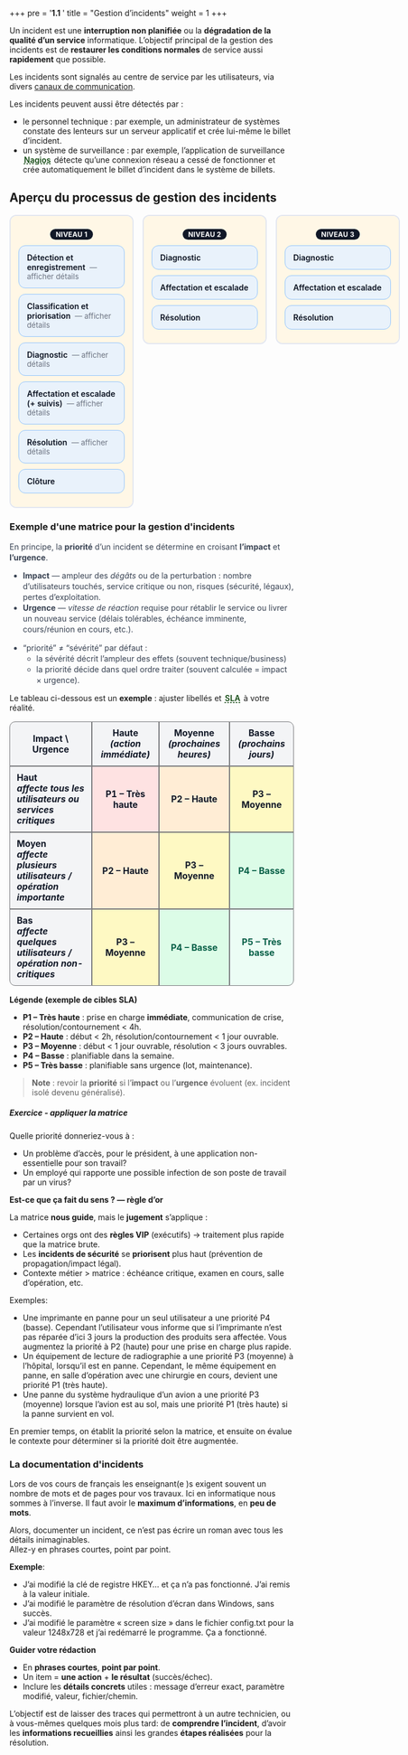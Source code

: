 +++
pre = '<b>1.1 </b>'
title = "Gestion d’incidents"
weight = 1
+++


<style>
/* Conteneur & déclencheur */
.gloss {
  position: relative;
  display: inline-block;   
  margin: 0 2px;
}
.gloss-trigger {
  list-style: none;          
  cursor: pointer;
  display: inline;           
  color: #134a13ff;            /* couleur du mot cliquable */
  font-weight: 600;
  text-decoration: underline dashed;
}
.gloss-trigger::-webkit-details-marker { display: none; } 
.gloss-popup {
  position: absolute;
  top: 1.8em;              
  left: 0;
  z-index: 100;
  min-width: 260px;
  max-width: 340px;
  padding: 12px 14px;
  background: #ffffff;
  color: #0b1220;
  border: 1px solid #e5e7eb;
  border-radius: 10px;
  box-shadow: 0 8px 24px rgba(0,0,0,0.12);
  line-height: 1.35;
  font-size: 0.95rem;
}
/* Ouverture/fermeture : la popup n’apparaît que si <details> est open */
.gloss:not([open]) .gloss-popup { display: none; }

/* Petit indicateur lorsqu’ouvert */
.gloss[open] .gloss-trigger { color: #0a58ca; }

/* Astuce ferme-yeux */
.gloss-tip {
  margin-top: 8px;
  font-size: 0.82rem;
  opacity: 0.7;
}
/* Mode sombre si ton thème Hugo l’utilise */
@media (prefers-color-scheme: dark) {
  .gloss-popup {
    background: #0b1220;
    color: #e5e7eb;
    border-color: #334155;
    box-shadow: 0 8px 24px rgba(0,0,0,0.5);
  }
  .gloss-trigger { color: #61a8ff; }
  .gloss[open] .gloss-trigger { color: #9cccff; }
}
</style>

Un incident est une **interruption non planifiée** ou la **dégradation de la qualité d’un service** informatique.​
​
L’objectif principal de la gestion des incidents est de **restaurer les conditions normales** de service aussi **rapidement** que possible.​
​

Les incidents sont signalés au centre de service par les utilisateurs, via divers <a href="420-510/content/01-analyse-du-besoin/_index.md" target="_blank" rel="noopener">canaux de communication</a>.

<p>Les incidents peuvent aussi être détectés par :</p>
<ul>
  <li>le personnel technique : par exemple, un administrateur de systèmes constate des lenteurs sur un serveur applicatif et crée lui-même le billet d’incident.</li>
  <li>un système de surveillance : par exemple, l’application de surveillance
      <details class="gloss">
        <summary class="gloss-trigger">Nagios</summary>
        <div class="gloss-popup">
          <strong>Nagios</strong> — outil de supervision (monitoring) open-source qui surveille l’état des hôtes et
          des services (serveurs, applications, bases de données, sites web, imprimantes, routeurs, etc.) et
          alerte en cas de panne ou de dépassement de seuil.
          <div class="gloss-tip">Appuyez à nouveau pour fermer.</div>
        </div>
      </details>
      détecte qu’une connexion réseau a cessé de fonctionner et crée automatiquement le billet d’incident dans le système de billets.
  </li>
</ul>

## Aperçu du processus de gestion des incidents 
<!-- Voir notes process-gest-incidents.png -->

<style>
:root{
  --lane-bg:#fff7e6;        /* fond beige pâle du panneau */
  --box-bg:#e9f2fb;         /* fond bleu pâle des étapes */
  --box-br:#93c5fd;         /* bordure des étapes */
  --text:#0b1220;
  --badge:#111827;
}
.inc-grid{
    display:grid;
    grid-template-columns:repeat(3,minmax(220px,1fr));
    gap:16px;margin:1rem 0;
    align-items: start; 
}
.lane{
    border:2px solid #1e3a8a20;
    border-radius:12px;
    background:#fff;
}
.lane-inner{background:var(--lane-bg);border-radius:10px;padding:14px;}
.lane-title{display:flex;justify-content:center;gap:.5rem;align-items:center;margin:.6rem 0 .4rem;}
.badge{display:inline-block;padding:2px 10px;border-radius:999px;background:var(--badge);color:#fff;font-size:.75rem;font-weight:700;letter-spacing:.02em;}
.step, details.step{background:var(--box-bg);border:1.5px solid var(--box-br);border-radius:12px;padding:12px 14px;margin:10px 0;font-weight:600;color:var(--text);}
details.step summary{cursor:pointer;list-style:none;display:inline;}
details.step summary::-webkit-details-marker{display:none;}
details.step[open]{background:#dbeafe;}
.note{font-weight:400;margin-top:8px;color:#374151;line-height:1.35;}
.hint{font-size:.82rem;color:#6b7280;margin-left:.25rem;font-weight:400;}
@media (prefers-color-scheme: dark){
  .lane{background:#0b1220;border-color:#334155;}
  .lane-inner{background:#0f172a;}
  .step, details.step{background:#0f2340;border-color:#3b82f6;color:#e5e7eb;}
  details.step[open]{background:#0b356d;}
  .note{color:#cbd5e1;}
  .badge{background:#1f2937;}
}
</style>

<div class="inc-grid">

  <!-- NIVEAU 1 -->
  <div class="lane">
    <div class="lane-inner">
      <div class="lane-title"><span class="badge">NIVEAU 1</span></div>
      <details class="step">
        <summary>Détection et enregistrement <span class="hint">— afficher détails</span></summary>
        <div class="note">
        <p><strong>Qui ouvre un incident&nbsp;?</strong></p>
        <ol>
          <li><strong>Alarmes de systèmes</strong> et <strong>outils de surveillance</strong> : incidents ouverts <strong>automatiquement</strong>.</li>
          <li><strong>Administrateurs</strong> : ouvrent un incident lorsqu’une situation anormale est détectée sur les <strong>systèmes informatiques</strong>.</li>
          <li><strong>Agents du centre de services</strong> : à la suite d'une <strong>prise de contact des utilisateurs</strong> (constituent la <strong>grande majorité</strong> des incidents).</li>
        </ol>
        <p>L’enregistrement d'un incident permet d'assurer le <strong>suivi</strong> et d'éviter d’<strong>oublier</strong> de travailler sur un incident.</p>
        <p><strong>Informations à enregistrer</strong> (dans le billet)&nbsp;:</p>
        <ol>
          <li><strong>Nom</strong> de la <strong>personne</strong> qui ouvre le billet.</li>
          <li><strong>Environnement</strong> et <strong>systèmes affectés (CI)</strong>.</li>
          <li>Noter si le billet est ouvert  <strong>pour soi</strong>, <strong>au nom d’une autre personne</strong> ou d’une <strong>équipe</strong>.</li>
          <li><strong>Une description de l’incident et toute information pertinente</strong> : 
            <ul>
              <li>les <strong>message(s) d’erreur</strong> exact(s).</li>
              <li><le strong>contexte</strong> : ce que la personne faisait <strong>avant</strong> l’incident.</li>
              <li><strong>actions déjà tentées</strong> pour résoudre le problème.</li>
            </ul>
          </li>
        </ol>
        <p>En somme, vous voulez éviter de devoir  <strong>recontacter</strong> l’utilisateur pour demander des précisions.</p>
        </div>
      </details>
      <details class="step">
        <summary>Classification et priorisation <span class="hint">— afficher détails</span></summary>
        <div class="note">
                <p>L'<strong>objectif</strong>, ici, est de classer l’incident dans une <strong>catégorie principale</strong> puis une/plusieurs <strong>sous-catégories</strong>, afin de <strong>router</strong> vers la bonne équipe et de <strong>prioriser</strong> le traitement.</p>
                  <ul>
                    <li><strong>Validation</strong> : à la <em>résolution</em>, vérifier que la classification initiale était correcte et la <strong>corriger</strong> au besoin.</li>
                    <li><strong>Association et routage automatique</strong> : les catégories sont souvent liées à des <strong>équipes de support</strong> (ex.&nbsp;: classification d'un incident en <em>réseaux &gt; téléphonie IP</em> → équipe téléphonie IP reçoit l'incident).</li>
                    <li><strong>Priorité</strong> : une priorité est <strong>assignée dès l’ouverture</strong> (ajustable après diagnostic) pour permettre à chaque équipe de traiter d’abord les cas <strong>critiques</strong>.</li>
                </ul>
                <p><strong>Exemple de méthodes de classification</strong>:</p>
                    <ul>
                        <li>catégorie → sous-catégorie → type de produit → type de problème</li> <br>
                        Exemples :   <br>
                            1. <em>matériel &gt; PC &gt; écran &gt; dysfonctionnement</em>  <br>
                            2. <em>système d’exploitation &gt; PC &gt; Windows 11 &gt; lenteurs</em>  <br>
                            3. <em>réseaux &gt; PC &gt; accès &gt; dysfonctionnement</em>  <br>  <br>
                        <li>catégorie → type → item</li>  <br>
                        Exemples :   <br>
                            1. <em>PC &gt; écran &gt; dysfonctionnement</em>  <br>
                            2. <em>PC &gt; Windows 11 &gt; lenteurs</em>  <br>
                            3. <em>PC &gt; accès réseau &gt; dysfonctionnement</em> <br>  <br>
                    </ul>                 
                    <p><strong>À considerer</strong></p>
                    <ul>
                        <li>
                            <details class="gloss">
                                <summary class="gloss-trigger">ITIL</summary>
                                <div class="gloss-popup">
                                <strong>ITIL  (Information Technology Infrastructure Library)</strong> — est un cadre de bonnes pratiques pour la gestion des services informatiques (ITSM) visant à aligner les services informatiques sur les objectifs de l'entreprise. Il fournit des directives et des processus éprouvés pour améliorer l'efficacité, l'efficience et la valeur des services IT, en se concentrant sur la création de valeur, l'amélioration continue et la collaboration.
                                <div class="gloss-tip">Appuyez à nouveau pour fermer.</div>
                                </div>
                            </details>
                            n’est pas prescriptif</strong> : retenez la méthode qui <strong>répond à vos besoins</strong> (certains outils imposent un schéma). L’important est d’avoir en place une méthode de classification.</li>
                        <li><strong>Limiter</strong> le nombre de <strong>catégories</strong> au 1<sup>er</sup> niveau et la profondeur à <strong>2–3 niveaux</strong> (réduit erreurs et temps d’ouverture).</li>
                        <li>Essayer de maintenir un <strong>catalogue</strong> de catégories <strong>vivant</strong> : revue périodique, renommages/merge si doublons.</li>
                    </ul>
            </div>
      </details>
      <details class="step">
        <summary>Diagnostic <span class="hint">— afficher détails</span></summary>
        <div class="note">
            <p>Cette étape sert à <strong>confirmer la classification</strong> et la <strong>sévérité/priorité</strong> de l’incident.</p>
        <p><strong>Issues possibles</strong> :</p>
        <ol>
            <li>Une solution a été trouvé → on passe alors à l’<strong>étape de résolution</strong>.​</li> <br>
            <li>Aucune solution / droits manquants</strong> → on consigne les infos pertinentes puis on passe alors à l’<strong>étape d’affectation</strong> vers un autre niveau.​</li>  <br>
        </ol> 
        <p class="tip">Notez que cette logique s’applique aussi aux <strong>N2</strong> et <strong>N3</strong> (réaffectation possible vers un autre niveau ou groupe).</p>
        </div>
      </details>
      <details class="step">
        <summary>Affectation et escalade (+ suivis) <span class="hint">— afficher détails</span></summary>
        <div class="note">
        <p>L'<strong>affectation</strong> est le transfert de l’incident vers l’<strong>équipe de support appropriée</strong> pour réaliser la résolution.</p>
        <p>Notez que selon la configuration de l’outil, les transferts entre équipes sont parfois <strong>bloqués</strong>. Il faut, dans ces cas, <strong>réaffecter</strong> l’incident au <strong>centre de services</strong> pour qu’il soit <strong>réaffecté</strong> à l’équipe appropriée.</p>
        <p>Une <strong>escalade</strong> est utilisée dans les incidents <strong>majeurs</strong> (typiquement <strong>S1/P1</strong>).​</p>
        <ul>
            <li>Notification de la <strong>direction TI</strong> (et parties prenantes) via le canal de crise défini.</li>
            <li>Objectif : <strong>accélérer</strong> l’engagement des ressources, la prise de décision et la communication.</li>
        </ul>
        <p><strong>La responsabilité centre de services (mention + suivis)</strong> : il demeure <strong>propriétaire</strong> du dossier.</p>
    <ul>
      <li>Vérifie régulièrement la <strong>progression</strong> auprès de l’équipe assignée.</li>
      <li>Met à jour le <strong>ticket</strong> (notes, ETA/ETR, changements de sévérité) et <strong>informe l’utilisateur</strong>.</li>
      <li>Fréquence des suivis <strong>proportionnelle à la sévérité</strong> (ex. S1 très fréquents, S3 quotidiens).</li>
    </ul>
    </div>
      </details>
      <details class="step">
        <summary>Résolution <span class="hint">— afficher détails</span></summary>
        <div class="note">
        <p>Lorsqu’une solution est identifiée, elle est <strong>implantée</strong> pour rétablir le service.</p>
    <p><strong>À faire pendant la résolution</strong></p>
    <ul>
      <li><strong>Appliquer</strong> le correctif ou un <strong>contournement</strong> et vérifier l’absence d’effets secondaires.</li>
      <li><strong>Valider avec l’utilisateur</strong> (tests de non-régression). Idéalement, obtenir une <strong>confirmation</strong> que le service fonctionne.</li>
      <li><strong>Documenter</strong> la résolution : cause (si connue), étapes réalisées, paramètres/scripts changés, CI impactés, temps passé.</li>
      <li><strong>Mettre à jour le ticket</strong> : notes, <strong>sévérité</strong> finale, et <strong>ajuster la classification</strong> si nécessaire.</li>
    </ul>
    <p><strong>À la clôture</strong></p>
    <ul>
      <li>Le <strong>centre de services</strong> est le <strong>seul</strong> autorisé à <strong>fermer</strong> définitivement l’incident.</li>
      <li>Un <strong>message de clôture</strong> est envoyé à l’utilisateur, avec un <strong>sondage de satisfaction</strong>.</li>
      <li>Si l’utilisateur constate que le problème persiste, le centre de services peut <strong>rouvrir</strong> l’incident à sa demande.</li>
    </ul>
   </div>
      </details>
      <div class="step">Clôture</div>
    </div>
  </div>

  <!-- NIVEAU 2 -->
  <div class="lane">
    <div class="lane-inner">
      <div class="lane-title"><span class="badge">NIVEAU 2</span></div>
      <div class="step">Diagnostic</div>
      <div class="step">Affectation et escalade</div>
      <div class="step">Résolution</div>
    </div>
  </div>

  <!-- NIVEAU 3 -->
  <div class="lane">
    <div class="lane-inner">
      <div class="lane-title"><span class="badge">NIVEAU 3</span></div>
      <div class="step">Diagnostic</div>
      <div class="step">Affectation et escalade</div>
      <div class="step">Résolution</div>
    </div>
  </div>
</div>

### Exemple d'une matrice pour la gestion d'incidents 
<div class="note">
  <p>En principe, la <strong>priorité</strong> d’un incident se détermine en croisant <strong>l’impact</strong> et <strong>l’urgence</strong>.</p>

  <ul>
    <li><strong>Impact</strong> — ampleur des <em>dégâts</em> ou de la perturbation&nbsp;: nombre d’utilisateurs touchés, service critique ou non, risques (sécurité, légaux), pertes d’exploitation.</li>
    <li><strong>Urgence</strong> — <em>vitesse de réaction</em> requise pour rétablir le service ou livrer un nouveau service (délais tolérables, échéance imminente, cours/réunion en cours, etc.).</li>
  </ul>

* “priorité” ≠ “sévérité” par défaut :
    - la sévérité décrit l’ampleur des effets (souvent technique/business)
    - la priorité décide dans quel ordre traiter (souvent calculée = impact × urgence).
</div>

<div> Le tableau ci-dessous est un <strong>exemple</strong>&nbsp;: ajuster libellés et
<details class="gloss">
        <summary class="gloss-trigger">SLA</summary>
        <div class="gloss-popup">
          <strong>SLA (Service Level Agreement) </strong> — (entente de niveau de service) engagement mesurable entre un fournisseur de service (ex. centre de services TI) et ses clients sur ce qui sera livré et dans quels délais/qualité. À quoi ça sert : fixer des attentes claires, prioriser, et mesurer la performance.
          <div class="gloss-tip">Appuyez à nouveau pour fermer.</div>
        </div>
      </details>
 à votre réalité.
 </div>

<style>
/* ===== Matrice Sévérité / Priorité (pastel) ===== */
.sev-matrix table{width:100%;border-collapse:separate;border-spacing:0;font-size:.98rem}
.sev-matrix th,.sev-matrix td{padding:10px 12px;border:1px solid #76777aff;vertical-align:middle;text-align:center}

/* En-têtes : gris uni */
.sev-matrix thead th{
  background:#f3f4f6;   /* gris clair */
  color:#111827;
  font-weight:700;
}

/* Colonne "Impact \ Urgence" (1re colonne) */
.sev-matrix tbody td:first-child{
  background:#f3f4f6;   /* gris pour l'étiquette d'impact */
  color:#111827;
  font-weight:700;
  text-align:left;
}

/* === Cellules internes (Impact × Urgence) — pastels sans bleu === */
/* Ligne 1 : Impact HAUT */
.sev-matrix tbody tr:nth-child(1) td:nth-child(2){background:#fee2e2;color:#111827} /* P1 rouge pastel */
.sev-matrix tbody tr:nth-child(1) td:nth-child(3){background:#ffedd5;color:#111827} /* P2 orange pastel */
.sev-matrix tbody tr:nth-child(1) td:nth-child(4){background:#fef9c3;color:#111827} /* P3 jaune pastel  */

/* Ligne 2 : Impact MOYEN */
.sev-matrix tbody tr:nth-child(2) td:nth-child(2){background:#ffedd5;color:#111827} /* P2 orange pastel */
.sev-matrix tbody tr:nth-child(2) td:nth-child(3){background:#fef9c3;color:#111827} /* P3 jaune pastel  */
.sev-matrix tbody tr:nth-child(2) td:nth-child(4){background:#dcfce7;color:#065f46} /* P4 vert pastel   */

/* Ligne 3 : Impact BAS */
.sev-matrix tbody tr:nth-child(3) td:nth-child(2){background:#fef9c3;color:#111827} /* P3 jaune pastel  */
.sev-matrix tbody tr:nth-child(3) td:nth-child(3){background:#dcfce7;color:#065f46} /* P4 vert pastel   */
.sev-matrix tbody tr:nth-child(3) td:nth-child(4){background:#ecfdf5;color:#065f46} /* P5 vert très clair*/

/* Arrondis visuels */
.sev-matrix thead th:first-child{border-top-left-radius:10px}
.sev-matrix thead th:last-child{border-top-right-radius:10px}
.sev-matrix tbody tr:last-child td:first-child{border-bottom-left-radius:10px}
.sev-matrix tbody tr:last-child td:last-child{border-bottom-right-radius:10px}

/* Survol (léger) */
.sev-matrix td:not(:first-child):hover{
  outline:2px solid rgba(0,0,0,.12);
  outline-offset:-2px;
}

/* Mode sombre (optionnel) */
@media (prefers-color-scheme: dark){
  .sev-matrix th,.sev-matrix td{border-color:#374151}
  .sev-matrix thead th,.sev-matrix tbody td:first-child{background:#111827;color:#e5e7eb}
  .sev-matrix tbody tr:nth-child(1) td:nth-child(2){background:#4c1d1d;color:#f8fafc}
  .sev-matrix tbody tr:nth-child(1) td:nth-child(3){background:#451a03;color:#f8fafc}
  .sev-matrix tbody tr:nth-child(1) td:nth-child(4){background:#3f3b07;color:#f8fafc}
  .sev-matrix tbody tr:nth-child(2) td:nth-child(4),
  .sev-matrix tbody tr:nth-child(3) td:nth-child(3),
  .sev-matrix tbody tr:nth-child(3) td:nth-child(4){background:#064e3b;color:#e7f9f1}
}

</style>

<div class="sev-matrix">

| **Impact \ Urgence** | **Haute** <br>*(action immédiate)* | **Moyenne** <br>*(prochaines heures)* | **Basse** <br>*(prochains jours)* |
|---|---|---|---|
| **Haut** <br>*affecte tous les utilisateurs ou services critiques* | **P1 – Très haute** | **P2 – Haute** | **P3 – Moyenne** |
| **Moyen** <br>*affecte plusieurs utilisateurs / opération importante* | **P2 – Haute** | **P3 – Moyenne** | **P4 – Basse** |
| **Bas** <br>*affecte quelques utilisateurs / opération non-critiques* | **P3 – Moyenne** | **P4 – Basse** | **P5 – Très basse** |

</div>

**Légende (exemple de cibles SLA)**  
- **P1 – Très haute** : prise en charge **immédiate**, communication de crise, résolution/contournement < 4h.  
- **P2 – Haute** : début < 2h, résolution/contournement < 1 jour ouvrable.  
- **P3 – Moyenne** : début < 1 jour ouvrable, résolution < 3 jours ouvrables.  
- **P4 – Basse** : planifiable dans la semaine.  
- **P5 – Très basse** : planifiable sans urgence (lot, maintenance).

> **Note** : revoir la **priorité** si l’**impact** ou l’**urgence** évoluent (ex. incident isolé devenu généralisé).

##### Exercice - appliquer la matrice 
Quelle priorité donneriez-vous à :​
- Un problème d’accès, pour le président, à une application non-essentielle pour son travail?​
- Un employé qui rapporte une possible infection de son poste de travail par un virus?

<!-- Quelle priorité donneriez-vous à :​
1. Un problème d’accès, pour le président, à une application non-essentielle pour son travail?​
Que dit la matrice de priorité?  L’impact est pour un seul utilisateur, et l’urgence pourrait être d’agir en 72 heures et moins.  Donc la priorité serait P4, donc basse.​
2. Un employé qui rapporte une possible infection de son poste de travail par un virus?​
Que dit la matrice de priorité?  L’impact est pour un seul utilisateur, et l’urgence pourrait être d’agir immédiatement.  Donc la priorité serait P3, donc moyenne.​
​
SELON UNE UTILISATION PURE DE LA MATRICE DE PRIORITÉS !!!​
EST-CE QUE ÇA FAIT DU SENS ?​ -->


<!-- Si c’est le président, c’est toujours une très haute priorité (P1)?  Ça dépend !​
Dans certains entreprises, un service VIP est en place pour les exécutifs et cette équipe prend en charge rapidement les besoins des exécutifs.  Donc cette équipe décide du niveau de priorités.​
Dans les entreprises où une telle équipe n’existe pas, ça peut dépendre de votre gestionnaire (il veut bien paraitre) ou du président lui-même (certains présidents veulent être traités comme les autres employés et d’autres se jugent plus importants que les employés).​
Les problème impliquant la sécurité doivent être pris au sérieux et traités en urgence.  Même s’il s’agit d’un seul poste de travail, un virus peut se propager rapidement dans le réseau.​
​
DONC, LA MATRICE NOUS GUIDE POUR LE CHOIX DE LA PRIORITÉ​
MAIS LE JUGEMENT DOIT S’APPLIQUER !!!​ -->

**Est-ce que ça fait du sens ? — règle d’or**

La matrice **nous guide**, mais le **jugement** s’applique :
- Certaines orgs ont des **règles VIP** (exécutifs) → traitement plus rapide que la matrice brute.
- Les **incidents de sécurité** se **priorisent** plus haut (prévention de propagation/impact légal).
- Contexte métier > matrice : échéance critique, examen en cours, salle d’opération, etc.

Exemples:​
- Une imprimante en panne pour un seul utilisateur a une priorité P4 (basse).  Cependant l’utilisateur vous informe que si l’imprimante n’est pas réparée d’ici 3 jours la production des produits sera affectée.  Vous augmentez la priorité à P2 (haute) pour une prise en charge plus rapide.​
- Un équipement de lecture de radiographie a une priorité P3 (moyenne) à l’hôpital, lorsqu’il est en panne.  Cependant, le même équipement en panne, en salle d’opération avec une chirurgie en cours, devient une priorité P1 (très haute).​
- Une panne du système hydraulique d’un avion a une priorité P3 (moyenne) lorsque l’avion est au sol, mais une priorité P1 (très haute) si la panne survient en vol.​
​

En premier temps, on établit la priorité selon la matrice, et ensuite on évalue le contexte pour déterminer si la priorité doit être augmentée.​

### La documentation d'incidents 
Lors de vos cours de français les enseignant(e )s exigent souvent un nombre de mots et de pages pour vos travaux.  Ici en informatique nous sommes à l’inverse.  Il faut avoir le **maximum d’informations**, en **peu de mots**.​

Alors, documenter un incident, ce n’est pas écrire un roman avec tous les détails inimaginables.  
Allez-y en phrases courtes, point par point.  

**Exemple**:​
- J’ai modifié la clé de registre HKEY… et ça n’a pas fonctionné. J’ai remis à la valeur initiale.​
- J’ai modifié le paramètre de résolution d’écran dans Windows, sans succès.​
- J’ai modifié le paramètre « screen size » dans le fichier config.txt pour la valeur 1248x728 et j’ai redémarré le programme. Ça a fonctionné.​

<p><strong>Guider votre rédaction</strong></p>
<ul>
    <li>En <strong>phrases courtes</strong>, <strong>point par point</strong>.</li>
    <li>Un item = <strong>une action</strong> + <strong>le résultat</strong> (succès/échec).</li>
    <li>Inclure les <strong>détails concrets</strong> utiles&nbsp;: message d’erreur exact, paramètre modifié, valeur, fichier/chemin.</li>
</ul>

L’objectif est de laisser des traces qui permettront à un autre technicien, ou à vous-mêmes quelques mois plus tard:​
de **comprendre l’incident​**, d’avoir les **informations recueillies**​ ainsi les grandes **étapes réalisées** pour la résolution.

<!-- ##### Exercice — transformer un « roman » en documentation claire

À partir du **texte brouillon** ci-dessous (volontairement pénible à lire), **sortez l’information utile** et **rédigez des notes d’incident courtes** (une action + un résultat par item).  
Objectif : laisser des traces exploitables par un·e autre technicien·ne.

**Le texte brouillon (à nettoyer)**

Vendredi, vers 8 h 42 (juste après la pause café du scrum meeting), Naomie (celle au 3e étage près de l’imprimante qui mange souvent des muffins aux bleuets, pas l’autre Naomie de la compta) m’a écrit sur Teams pour dire que GéoCarto Pro ne se lance pas. Elle dit qu’hier ça marchait « pas pire » mais aujourd’hui écran noir puis un popup avec quelque chose comme “Render init failed – code 0xC004 / invalid size” (ou 0xC0044 ? elle n’était pas sûre). Elle est sur Windows 11, portable HP EliteBook, branché parfois au dock USB-C (de mémoire, celui avec deux ports HDMI; je crois que le câble rouge est sur le port de gauche parce que l’autre est loose). Elle a redémarré, puis débranché/rebranché le deuxième écran, puis elle a fait une mise à jour de « je sais plus quoi » proposée par Windows (peut-être carte graphique ?) et ensuite c’était pire : le logiciel splash puis disparaît. Elle m’a envoyé une capture, mais par mail (je ne l’ai pas retrouvée parce que mon Outlook était en mode hors connexion après que le Wi-Fi du 3e a clignoté). On a essayé en désactivant l’antivirus 5 minutes (oui je sais), aucun changement. J’ai regardé dans `C:\Program Files\Geocarto\logs\client.log` et j’ai vu `DesiredScreen 1920x1080 not supported, fallback failed`. Il y a aussi un fichier `config.txt` dans `C:\Users\naomie\AppData\Roaming\Geocarto\`, avec une ligne `ScreenSize=` qui était vide (je crois). Quelqu’un a dit sur le forum que 1248x728 marche « souvent ». Ah et le DisplayLink du dock date de l’an dernier. J’ai testé vite fait en débranchant le dock** : miraculeusement, le logiciel s’ouvre, mais Naomie veut garder ses deux écrans pour travailler.

**À faire**

1. **Faits & symptômes (5–10 puces)** : extrayez uniquement les infos **vérifiables/utiles** (message exact si possible, contexte, chemins/logs).  
2. **Actions tentées & résultats (3–8 puces)** : une **action** + un **résultat** (*succès/échec*).  
3. **Prochaine étape** : proposez un **plan court** et testable (1–3 puces), incluant **rollback** si besoin.  
4. **Notes d’incident (80–120 mots)** : rédigez vos notes **courtes**, prêtes à coller dans le ticket. -->

<!-- 
### Corrigé possible (à dévoiler après votre tentative)
<details>
  <summary>Afficher un exemple de réponse structurée</summary>

**1) Faits & symptômes**
- Appli **GéoCarto Pro** ne se lance pas (Windows 11, HP EliteBook).  
- Popup au lancement : **“Render init failed – code 0xC004 / invalid size”**.  
- Log `C:\Program Files\Geocarto\logs\client.log` : **`DesiredScreen 1920x1080 not supported, fallback failed`**.  
- Fichier `C:\Users\naomie\AppData\Roaming\Geocarto\config.txt` : clé **`ScreenSize=` vide**.  
- **Dock USB-C DisplayLink** présent ; **appli démarre sans le dock**.

**2) Actions & résultats**
- Redémarrage système → **échec** (symptôme identique).  
- Débrancher/rebrancher 2e écran → **échec**.  
- MAJ Windows non précisée → **pire** (appli splash puis quitte).  
- **Désactivation antivirus 5 min** → **sans effet**.  
- **Test sans dock** → **succès** (appli s’ouvre).  
- Lecture du log client → **erreur de taille d’écran non supportée** confirmée.

**3) Prochaine étape (plan)**
- **Mettre à jour DisplayLink** vers dernière version **puis tester**.  
- Dans `config.txt`, définir **`ScreenSize=1248x728`** (valeur tolérante) → **tester** lancement avec le dock.  
- Si OK, **remettre** résolution souhaitée progressivement ; sinon **revenir** à 1248x728 (rollback).

**4) Notes d’incident (≈100 mots)**
GéoCarto Pro ne démarre pas (Win11, HP). Popup **“Render init failed – 0xC004 / invalid size”**.  
Log : `DesiredScreen 1920x1080 not supported, fallback failed`. `config.txt` → `ScreenSize=` vide.  
Sans dock USB-C (DisplayLink old), **l’appli démarre**. Antivirus off = sans effet.  
Plan : **MAJ DisplayLink**, puis fixer `ScreenSize=1248x728` dans `…\Roaming\Geocarto\config.txt`.  
Tester lancement avec dock + 2 écrans ; si OK, remonter résolution pas à pas ; sinon rollback 1248x728.  
Pièces jointes à récupérer : capture d’erreur et `client.log`. **Sévérité S3** (impact 1 utilisateur, urgence moyenne).

</details> -->
